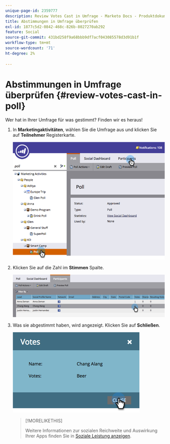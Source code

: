 ```yaml
---
unique-page-id: 2359777
description: Review Votes Cast in Umfrage - Marketo Docs - Produktdokumentation
title: Abstimmungen in Umfrage überprüfen
exl-id: 1877c5d2-0842-468c-826b-8027270ab292
feature: Social
source-git-commit: 431bd258f9a68bbb9df7acf043085578d3d91b1f
workflow-type: tm+mt
source-wordcount: '71'
ht-degree: 2%

---
```


# Abstimmungen in Umfrage überprüfen {#review-votes-cast-in-poll}

Wer hat in Ihrer Umfrage für was gestimmt? Finden wir es heraus!

1. In **Marketingaktivitäten**, wählen Sie die Umfrage aus und klicken Sie auf **Teilnehmer** Registerkarte.

   ![](assets/image2015-5-12-14-3a35-3a10.png)

1. Klicken Sie auf die Zahl im **Stimmen** Spalte.

   ![](assets/image2015-5-12-14-3a36-3a36.png)

1. Was sie abgestimmt haben, wird angezeigt. Klicken Sie auf **Schließen**.

   ![](assets/image2015-5-12-14-3a37-3a24.png)

   >[!MORELIKETHIS]
   >
   >Weitere Informationen zur sozialen Reichweite und Auswirkung Ihrer Apps finden Sie in [Soziale Leistung anzeigen](/help/marketo/product-docs/demand-generation/social/social-functions/view-social-performance.md).
